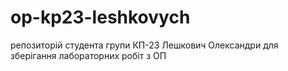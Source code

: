 # op-kp23-leshkovych
репозиторій студента групи КП-23 Лешкович Олександри для зберігання лабораторних робіт з ОП

